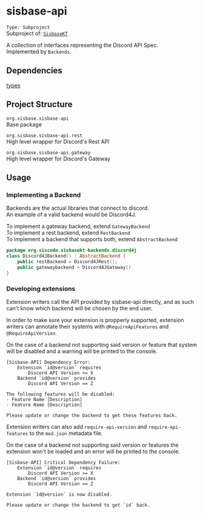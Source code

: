 # sisbase-api
`Type: Subproject`  
Subproject of: [`SisbaseKT`](../sisbasekt.md)

A collection of interfaces representing the Discord API Spec.  
Implemented by `Backends`.  

## Dependencies
[types](types.md)  

## Project Structure
`org.sisbase.sisbase-api`  
Base package  

`org.sisbase.sisbase-api.rest`  
High level wrapper for Discord's Rest API  

`org.sisbase.sisbase-api.gateway`  
High level wrapper for Discord's Gateway  

## Usage

### Implementing a Backend
Backends are the actual libraries that connect to discord.  
An example of a valid backend would be Discord4J.  

To implement a gateway backend, extend `GatewayBackend`  
To implement a rest backend, extend `RestBackend`  
To implement a backend that supports both, extend `AbstractBackend`  

```kt
package org.siscode.sisbasekt-backends.discord4j
class Discord4JBackend() : AbstractBackend {
	public restBackend = Discord4JRest();
	public gatewaybackend = Discord4JGateway()
}
```

### Developing extensions
Extension writers call the API provided by sisbase-api directly, and as such
can't know which backend will be chosen by the end user.  

In order to make sure your extension is propperly supported, extension writers can annotate their systems with `@RequireApiFeatures` and `@RequireApiVersion`.  

On the case of a backend not supporting said version or feature that system will be disabled and a warning will be printed to the console.  

```
[Sisbase-API] Dependency Error:
	Extension `id@version` requires
		Discord API Version >= X
	Backend `id@version` provides
		Discord API Version == Z

The following features will be disabled:
- Feature Name [Description]
- Feature Name [Description]

Please update or change the backend to get these features back.
```

Extension writers can also add `require-api-version` and `require-api-features` to the `mod.json` metadata file.  

On the case of a backend not supporting said version or features the extension won't be loaded and an error will be printed to the console.  

```
[Sisbase-API] Critical Dependency Failure:
	Extension `id@version` requires
		Discord API Version >= X
	Backend `id@version` provides
		Discord API Version == Z

Extension `id@version` is now disabled.

Please update or change the backend to get `id` back.
```

